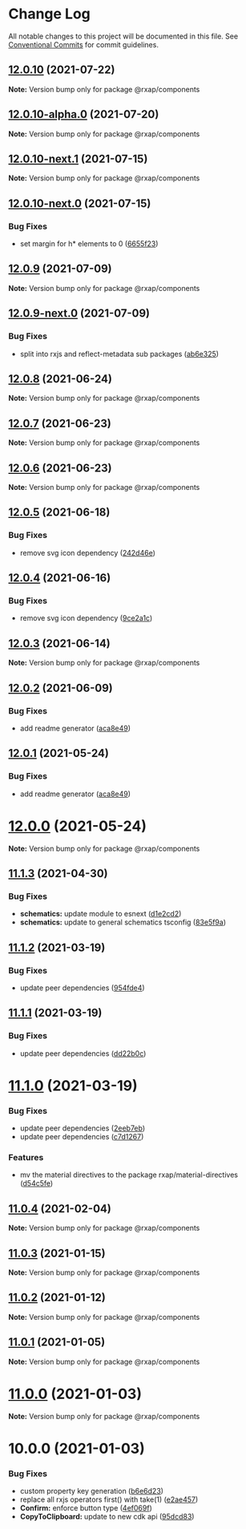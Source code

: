 # Change Log

All notable changes to this project will be documented in this file.
See [Conventional Commits](https://conventionalcommits.org) for commit guidelines.

## [12.0.10](https://gitlab.com/rxap/packages/compare/@rxap/components@12.0.10-next.1...@rxap/components@12.0.10) (2021-07-22)

**Note:** Version bump only for package @rxap/components





## [12.0.10-alpha.0](https://gitlab.com/rxap/packages/compare/@rxap/components@12.0.10-next.1...@rxap/components@12.0.10-alpha.0) (2021-07-20)

**Note:** Version bump only for package @rxap/components





## [12.0.10-next.1](https://gitlab.com/rxap/packages/compare/@rxap/components@12.0.10-next.0...@rxap/components@12.0.10-next.1) (2021-07-15)

**Note:** Version bump only for package @rxap/components





## [12.0.10-next.0](https://gitlab.com/rxap/packages/compare/@rxap/components@12.0.9...@rxap/components@12.0.10-next.0) (2021-07-15)


### Bug Fixes

* set margin for h* elements to 0 ([6655f23](https://gitlab.com/rxap/packages/commit/6655f237b0e488437d53aa4dc84246793dbfe805))





## [12.0.9](https://gitlab.com/rxap/packages/compare/@rxap/components@12.0.9-next.0...@rxap/components@12.0.9) (2021-07-09)

**Note:** Version bump only for package @rxap/components





## [12.0.9-next.0](https://gitlab.com/rxap/packages/compare/@rxap/components@12.0.8...@rxap/components@12.0.9-next.0) (2021-07-09)


### Bug Fixes

* split into rxjs and reflect-metadata sub packages ([ab6e325](https://gitlab.com/rxap/packages/commit/ab6e32562dbed73752165f3568624f8d3417d7ee))





## [12.0.8](https://gitlab.com/rxap/packages/compare/@rxap/components@12.0.7...@rxap/components@12.0.8) (2021-06-24)

**Note:** Version bump only for package @rxap/components





## [12.0.7](https://gitlab.com/rxap/packages/compare/@rxap/components@12.0.6...@rxap/components@12.0.7) (2021-06-23)

**Note:** Version bump only for package @rxap/components





## [12.0.6](https://gitlab.com/rxap/packages/compare/@rxap/components@12.0.5...@rxap/components@12.0.6) (2021-06-23)

**Note:** Version bump only for package @rxap/components





## [12.0.5](https://gitlab.com/rxap/packages/compare/@rxap/components@12.0.4...@rxap/components@12.0.5) (2021-06-18)


### Bug Fixes

* remove svg icon dependency ([242d46e](https://gitlab.com/rxap/packages/commit/242d46ef8cae1120c6dd0aae62475357150bef09))





## [12.0.4](https://gitlab.com/rxap/packages/compare/@rxap/components@12.0.3...@rxap/components@12.0.4) (2021-06-16)


### Bug Fixes

* remove svg icon dependency ([9ce2a1c](https://gitlab.com/rxap/packages/commit/9ce2a1cd1c55935d1255222a68971defd498be13))





## [12.0.3](https://gitlab.com/rxap/packages/compare/@rxap/components@12.0.2...@rxap/components@12.0.3) (2021-06-14)

**Note:** Version bump only for package @rxap/components





## [12.0.2](https://gitlab.com/rxap/packages/compare/@rxap/components@11.1.4...@rxap/components@12.0.2) (2021-06-09)


### Bug Fixes

* add readme generator ([aca8e49](https://gitlab.com/rxap/packages/commit/aca8e495f06d81edf14e56fdd1e6a3c2d7de4c50))





## [12.0.1](https://gitlab.com/rxap/packages/compare/@rxap/components@12.0.0...@rxap/components@12.0.1) (2021-05-24)


### Bug Fixes

* add readme generator ([aca8e49](https://gitlab.com/rxap/packages/commit/aca8e495f06d81edf14e56fdd1e6a3c2d7de4c50))





# [12.0.0](https://gitlab.com/rxap/packages/compare/@rxap/components@11.1.3...@rxap/components@12.0.0) (2021-05-24)

**Note:** Version bump only for package @rxap/components





## [11.1.3](https://gitlab.com/rxap/packages/compare/@rxap/components@11.1.2...@rxap/components@11.1.3) (2021-04-30)


### Bug Fixes

* **schematics:** update module to esnext ([d1e2cd2](https://gitlab.com/rxap/packages/commit/d1e2cd252f3866471935131187b3acaefe2cca82))
* **schematics:** update to general schematics tsconfig ([83e5f9a](https://gitlab.com/rxap/packages/commit/83e5f9a0cf1810686a503425d87a5e4ae30b8c84))





## [11.1.2](https://gitlab.com/rxap/packages/compare/@rxap/components@11.1.1...@rxap/components@11.1.2) (2021-03-19)


### Bug Fixes

* update peer dependencies ([954fde4](https://gitlab.com/rxap/packages/commit/954fde47836ff0c1f25a77c33ff871ddc7685b6c))





## [11.1.1](https://gitlab.com/rxap/packages/compare/@rxap/components@11.1.0...@rxap/components@11.1.1) (2021-03-19)


### Bug Fixes

* update peer dependencies ([dd22b0c](https://gitlab.com/rxap/packages/commit/dd22b0ce053bc266c7aea659a2faf3be39f424e7))





# [11.1.0](https://gitlab.com/rxap/packages/compare/@rxap/components@11.0.4...@rxap/components@11.1.0) (2021-03-19)


### Bug Fixes

* update peer dependencies ([2eeb7eb](https://gitlab.com/rxap/packages/commit/2eeb7eb85eedd6d610e855dc1724c7153cf01fd0))
* update peer dependencies ([c7d1267](https://gitlab.com/rxap/packages/commit/c7d12671f3efc198985cddee92caa2558e74b023))


### Features

* mv the material directives to the package rxap/material-directives ([d54c5fe](https://gitlab.com/rxap/packages/commit/d54c5feaecf49f84b64f7ff327eb3496b00122b6))





## [11.0.4](https://gitlab.com/rxap/packages/compare/@rxap/components@11.0.3...@rxap/components@11.0.4) (2021-02-04)

**Note:** Version bump only for package @rxap/components





## [11.0.3](https://gitlab.com/rxap/packages/compare/@rxap/components@11.0.2...@rxap/components@11.0.3) (2021-01-15)

**Note:** Version bump only for package @rxap/components





## [11.0.2](https://gitlab.com/rxap/packages/compare/@rxap/components@11.0.1...@rxap/components@11.0.2) (2021-01-12)

**Note:** Version bump only for package @rxap/components





## [11.0.1](https://gitlab.com/rxap/packages/compare/@rxap/components@11.0.0...@rxap/components@11.0.1) (2021-01-05)

**Note:** Version bump only for package @rxap/components





# [11.0.0](https://gitlab.com/rxap/packages/compare/@rxap/components@10.0.0...@rxap/components@11.0.0) (2021-01-03)

**Note:** Version bump only for package @rxap/components





# 10.0.0 (2021-01-03)


### Bug Fixes

* custom property key generation ([b6e6d23](https://gitlab.com/rxap/packages/commit/b6e6d23215f0b35e0de2d35003b186a3d435b8e4))
* replace all rxjs operators first() with take(1) ([e2ae457](https://gitlab.com/rxap/packages/commit/e2ae45771c8b01f30fc1a00f962e067d610296b7))
* **Confirm:** enforce button type ([4ef069f](https://gitlab.com/rxap/packages/commit/4ef069f7aa97334dea74d3d60d0aab89da033f6a))
* **CopyToClipboard:** update to new cdk api ([95dcd83](https://gitlab.com/rxap/packages/commit/95dcd8320a899cd7279397e5f75be3e369de7329))

